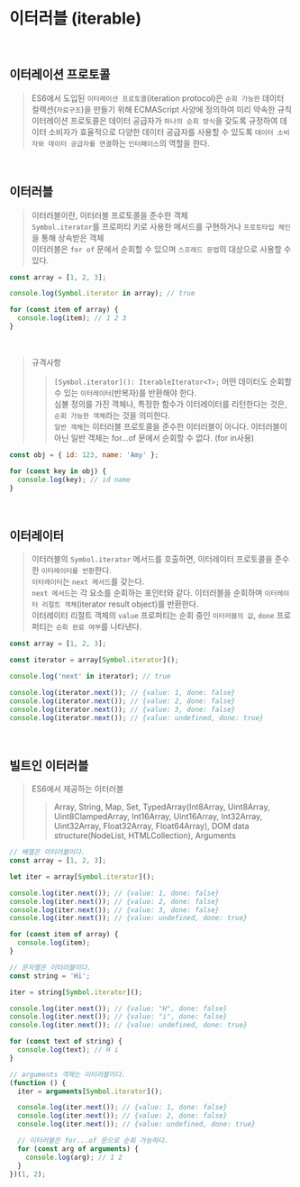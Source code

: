 # 이터러블 (iterable)

<br/>

## 이터레이션 프로토콜

> ES6에서 도입된 `이터레이션 프로토콜`(iteration protocol)은 `순회 가능한` 데이터 컬렉션(`자료구조`)을 만들기 위해 ECMAScript 사양에 정의하여 미리 약속한 규칙  
> 이터레이션 프로토콜은 데이터 공급자가 `하나의 순회 방식`을 갖도록 규정하여 데이터 소비자가 효율적으로 다양한 데이터 공급자를 사용할 수 있도록 `데이터 소비자와 데이터 공급자를 연결`하는 `인터페이스`의 역할을 한다.

<br/>

## 이터러블

> 이터러블이란, 이터러블 프로토콜을 준수한 객체  
> `Symbol.iterator`를 프로퍼티 키로 사용한 메서드를 구현하거나 `프로토타입 체인`을 통해 상속받은 객체  
> 이터러블은 `for of` 문에서 순회할 수 있으며 `스프레드 문법`의 대상으로 사용할 수 있다.

```js
const array = [1, 2, 3];

console.log(Symbol.iterator in array); // true

for (const item of array) {
  console.log(item); // 1 2 3
}
```

<br/>

> 규격사항
>
> > `[Symbol.iterator](): IterableIterator<T>;`
> > 어떤 데이터도 순회할 수 있는 `이터레이터`(반복자)를 반환해야 한다.  
> > 심볼 정의를 가진 객체나, 특정한 함수가 이터레이터를 리턴한다는 것은, `순회 가능한 객체`라는 것을 의미한다.  
> > `일반 객체`는 이터러블 프로토콜을 준수한 이터러블이 아니다. 이터러블이 아닌 일반 객체는 for...of 문에서 순회할 수 없다. (for in사용)

```js
const obj = { id: 123, name: 'Amy' };

for (const key in obj) {
  console.log(key); // id name
}
```

<br/>

## 이터레이터

> 이터러블의 `Symbol.iterator` 메서드를 호출하면, 이터레이터 프로토콜을 준수한 `이터레이터를 반환`한다.  
> `이터레이터`는 `next 메서드`를 갖는다.  
> `next 메서드`는 각 요소를 순회하는 포인터와 같다. 이터러블을 순회하며 `이터레이터 리절트 객체`(iterator result object)를 반환한다.  
> 이터레이터 리절트 객체의 `value` 프로퍼티는 순회 중인 `이터러블의 값`, `done` 프로퍼티는 `순회 완료 여부`를 나타낸다.

```js
const array = [1, 2, 3];

const iterator = array[Symbol.iterator]();

console.log('next' in iterator); // true

console.log(iterator.next()); // {value: 1, done: false}
console.log(iterator.next()); // {value: 2, done: false}
console.log(iterator.next()); // {value: 3, done: false}
console.log(iterator.next()); // {value: undefined, done: true}
```

<br/>

## 빌트인 이터러블

> ES6에서 제공하는 이터러블
>
> > Array, String, Map, Set, TypedArray(Int8Array, Uint8Array, Uint8ClampedArray, Int16Array, Uint16Array, Int32Array, Uint32Array, Float32Array, Float64Array), DOM data structure(NodeList, HTMLCollection), Arguments

```js
// 배열은 이터러블이다.
const array = [1, 2, 3];

let iter = array[Symbol.iterator]();

console.log(iter.next()); // {value: 1, done: false}
console.log(iter.next()); // {value: 2, done: false}
console.log(iter.next()); // {value: 3, done: false}
console.log(iter.next()); // {value: undefined, done: true}

for (const item of array) {
  console.log(item);
}

// 문자열은 이터러블이다.
const string = 'Hi';

iter = string[Symbol.iterator]();

console.log(iter.next()); // {value: "H", done: false}
console.log(iter.next()); // {value: "i", done: false}
console.log(iter.next()); // {value: undefined, done: true}

for (const text of string) {
  console.log(text); // H i
}

// arguments 객체는 이터러블이다.
(function () {
  iter = arguments[Symbol.iterator]();

  console.log(iter.next()); // {value: 1, done: false}
  console.log(iter.next()); // {value: 2, done: false}
  console.log(iter.next()); // {value: undefined, done: true}

  // 이터러블은 for...of 문으로 순회 가능하다.
  for (const arg of arguments) {
    console.log(arg); // 1 2
  }
})(1, 2);
```
